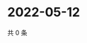 # 2022-05-12

共 0 条

<!-- BEGIN WEIBO -->
<!-- 最后更新时间 Thu May 12 2022 19:00:53 GMT+0800 (China Standard Time) -->

<!-- END WEIBO -->
